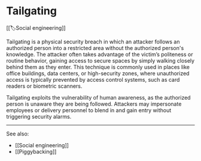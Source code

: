 
# Tailgating

[[🏷️Social engineering]]

Tailgating is a physical security breach in which an attacker follows an authorized person into a restricted area without the authorized person's knowledge. The attacker often takes advantage of the victim’s politeness or routine behavior, gaining access to secure spaces by simply walking closely behind them as they enter. This technique is commonly used in places like office buildings, data centers, or high-security zones, where unauthorized access is typically prevented by access control systems, such as card readers or biometric scanners.

Tailgating exploits the vulnerability of human awareness, as the authorized person is unaware they are being followed. Attackers may impersonate employees or delivery personnel to blend in and gain entry without triggering security alarms.

---

See also:

- [[Social engineering]]
- [[Piggybacking]]

